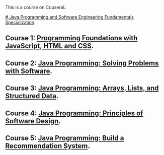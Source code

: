 This is a course on CouseraL 

[# Java Programming and Software Engineering Fundamentals Specialization](https://www.coursera.org/specializations/java-programming).

## Course 1: [Programming Foundations with JavaScript, HTML and CSS](https://www.coursera.org/learn/duke-programming-web?specialization=java-programming).

## Course 2: [Java Programming: Solving Problems with Software](https://www.coursera.org/learn/java-programming?specialization=java-programming).

## Course 3: [Java Programming: Arrays, Lists, and Structured Data](https://www.coursera.org/learn/java-programming-arrays-lists-data?specialization=java-programming).

## Course 4: [Java Programming: Principles of Software Design](https://www.coursera.org/learn/java-programming-design-principles?specialization=java-programming).

## Course 5: [Java Programming: Build a Recommendation System](https://www.coursera.org/learn/java-programming-recommender?specialization=java-programming).
